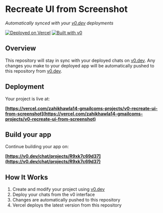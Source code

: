 # Recreate UI from Screenshot

*Automatically synced with your [v0.dev](https://v0.dev) deployments*

[![Deployed on Vercel](https://img.shields.io/badge/Deployed%20on-Vercel-black?style=for-the-badge&logo=vercel)](https://vercel.com/zahikhawla14-gmailcoms-projects/v0-recreate-ui-from-screenshot)
[![Built with v0](https://img.shields.io/badge/Built%20with-v0.dev-black?style=for-the-badge)](https://v0.dev/chat/projects/R9xk7c69d37)

## Overview

This repository will stay in sync with your deployed chats on [v0.dev](https://v0.dev).
Any changes you make to your deployed app will be automatically pushed to this repository from [v0.dev](https://v0.dev).

## Deployment

Your project is live at:

**[https://vercel.com/zahikhawla14-gmailcoms-projects/v0-recreate-ui-from-screenshot](https://vercel.com/zahikhawla14-gmailcoms-projects/v0-recreate-ui-from-screenshot)**

## Build your app

Continue building your app on:

**[https://v0.dev/chat/projects/R9xk7c69d37](https://v0.dev/chat/projects/R9xk7c69d37)**

## How It Works

1. Create and modify your project using [v0.dev](https://v0.dev)
2. Deploy your chats from the v0 interface
3. Changes are automatically pushed to this repository
4. Vercel deploys the latest version from this repository